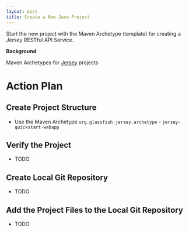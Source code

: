```yaml
---
layout: post
title: Create a New Java Project
---
```


Start the new project with the Maven Archetype (template) for creating a Jersey RESTful API Service.


__Background__

Maven Archetypes for [Jersey](https://jersey.java.net/documentation/latest/getting-started.html#new-from-archetype) projects


# Action Plan

## Create Project Structure

- Use the Maven Archetype `org.glassfish.jersey.archetype` - `jersey-quickstart-webapp`


## Verify the Project

- TODO


## Create Local Git Repository

- TODO


## Add the Project Files to the Local Git Repository

- TODO
